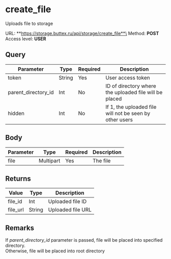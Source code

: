 # create_file
Uploads file to storage

URL: **https://storage.buttex.ru/api/storage/create_file**\
Method: **POST**\
Access level: **USER**

## Query
| Parameter           | Type   | Required | Description                                             |
|---------------------|--------|----------|---------------------------------------------------------|
| token               | String | Yes      | User access token                                       |
| parent_directory_id | Int    | No       | ID of directory where the uploaded file will be placed  |
| hidden              | Int    | No       | If 1, the uploaded file will not be seen by other users |

## Body
| Parameter | Type      | Required | Description |
|-----------|-----------|----------|-------------|
| file      | Multipart | Yes      | The file    |

## Returns
| Value    | Type    | Description       |
|----------|---------|-------------------| 
| file_id  | Int     | Uploaded file ID  |
| file_url | String  | Uploaded file URL |

## Remarks
If *parent_directory_id* parameter is passed, file will be placed into specified directory. \
Otherwise, file will be placed into root directory
